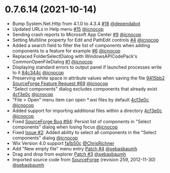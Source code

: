 # 0.7.6.14 (2021-10-14)

* Bump System.Net.Http from 4.1.0 to 4.3.4 [#18](https://github.com/WixEdit/WixEdit/pull/18) [@dependabot](https://github.com/dependabot)
* Updated URLs in Help menu [#15](https://github.com/WixEdit/WixEdit/pull/15) [@icnocop](https://github.com/icnocop)
* Sending crash reports to Microsoft App Center [#9](https://github.com/WixEdit/WixEdit/pull/9) [@icnocop](https://github.com/icnocop)
* Setting Multiline property for Edit and PathEdit controls [#4](https://github.com/WixEdit/WixEdit/issues/4) [@icnocop](https://github.com/icnocop)
* Added a search field to filter the list of components when adding components to a feature for example [#6](https://github.com/WixEdit/WixEdit/issues/6) [@icnocop](https://github.com/icnocop)
* Replaced FolderSelectDialog with WindowsAPICodePack's CommonOpenFileDialog [#1](https://github.com/WixEdit/WixEdit/issues/6) [@icnocop](https://github.com/icnocop)
* Displaying standard errors to output panel if launched processes write to it [84c344c](https://github.com/WixEdit/WixEdit/commit/84c344c775f6192123a8babb12613a22c54dc024) [@icnocop](https://github.com/icnocop)
* Preserving white space in attribute values when saving the file [9415bb2](https://github.com/WixEdit/WixEdit/commit/9415bb25d3e5304c4c740d197e5782c1ddc24f0b) [SourceForge Feature Request #69](https://sourceforge.net/p/wixedit/feature-requests/69/) [@icnocop](https://github.com/icnocop)
* "Select components" dialog excludes components that already exist [4cf3e0c](https://github.com/WixEdit/WixEdit/commit/4cf3e0c8ad8ee27c40a8487d55fd9a1d52a56ac0) [@icnocop](https://github.com/icnocop)
* "File > Open" menu item can open *.wxi files by default [4cf3e0c](https://github.com/WixEdit/WixEdit/commit/4cf3e0c8ad8ee27c40a8487d55fd9a1d52a56ac0) [@icnocop](https://github.com/icnocop)
* Added support for importing additional files within a directory [4cf3e0c](https://github.com/WixEdit/WixEdit/commit/4cf3e0c8ad8ee27c40a8487d55fd9a1d52a56ac0) [@icnocop](https://github.com/icnocop)
* Fixed [SourceForge Bug #94](https://sourceforge.net/p/wixedit/bugs/94/): Persist list of components in "Select components" dialog when losing focus [@icnocop](https://github.com/icnocop)
* Fixed [Issue #2](https://github.com/sebasbaumh/WixEdit/issues/2): Added ability to select all components in the "Select components" dialog [@icnocop](https://github.com/icnocop)
* Wix Version 4.0 support [fa1b50c](https://github.com/WixEdit/WixEdit/commit/fa1b50cbec654754d9e7e6d34c55ba6d3403c333) [@ChrisRichner](https://github.com/ChrisRichner)
* Add "New empty file" menu entry [Patch #4](https://sourceforge.net/p/wixedit/patches/4/) [@sebasbaumh](https://github.com/sebasbaumh)
* Drag and drop from explorer [Patch #3](https://sourceforge.net/p/wixedit/patches/3/) [@sebasbaumh](https://github.com/sebasbaumh)
* Imported source code from [SourceForge](https://svn.code.sf.net/p/wixedit/code/trunk/wixedit/) (revision 259, 2012-11-30) [@sebasbaumh](https://github.com/sebasbaumh)
